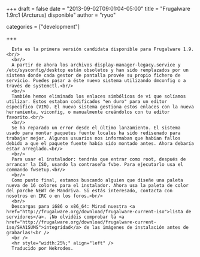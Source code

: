 
+++
draft = false
date = "2013-09-02T09:01:04-05:00"
title = "Frugalware 1.9rc1 (Arcturus) disponible"
author = "ryuo"

categories = ["development"]

+++

      Esta es la primera versión candidata disponible para Frugalware 1.9.<br/>
      <br/>
      A partir de ahora los archivos display-manager-legacy.service y /etc/sysconfig/desktop están obsoletos y han sido remplazados por un sistema donde cada gestor de pantalla provée su propio fichero de servicio. Puedes pasar a éste nuevo sistema utilizando dmconfig o a través de systemctl.<br/>
      <br/>
      También hemos eliminado los enlaces simbólicos de vi que solíamos utilizar. Estos estaban codificados "en duro" para un editor especifico (VIM). El nuevo sistema gestiona estos enlaces con la nueva herramienta, viconfig, o manualmente creándolos con tu editor favorito.<br/>
      <br/>
      Se ha reparado un error desde el último lanzamiento. El sistema usado para montar paquetes fuente locales ha sido redisenado para trabajar mejor. Algunos usuarios nos informaban que habian fallos debido a que el paquete fuente había sido montado antes. Ahora debaría estar arreglado.<br/>
      <br/>
      Para usar el instalador: tendrás que entrar como root, después de arrancar la ISO, usando la contraseña fvbe. Para ejecutarlo usa el commando fwsetup.<br/>
      <br/>
      Como punto final, estamos buscando alguien que diseñe una paleta nueva de 16 colores para el instalador. Ahora usa la paleta de color del parche NEWT de Mandriva. Si estás interesado, contacta con nosotros en IRC o en los foros.<br/>
      <br/>
      Descargas para i686 o x86_64: Mirad nuestra <a href="http://frugalware.org/download/frugalware-current-iso">lista de servidores</a>. ¡No olvidéis comprobar la <a href="http://frugalware.org/download/frugalware-current-iso/SHA1SUMS">integridad</a> de las imágenes de instalación antes de grabarlas!<br />
      <br />
      <hr style="width:25%;" align="left" />
      Traducido por Nekrodes.
        
    